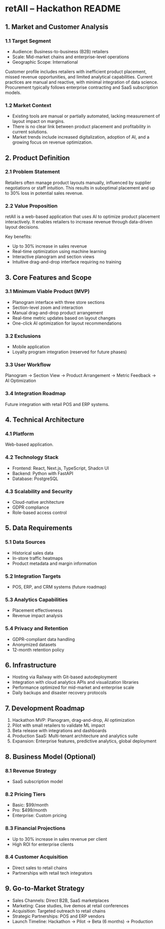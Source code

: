 # retAIl – Hackathon README

## 1. Market and Customer Analysis

### 1.1 Target Segment
- Audience: Business-to-business (B2B) retailers
- Scale: Mid-market chains and enterprise-level operations
- Geographic Scope: International

Customer profile includes retailers with inefficient product placement, missed revenue opportunities, and limited analytical capabilities. Current practices are manual and reactive, with minimal integration of data science. Procurement typically follows enterprise contracting and SaaS subscription models.

### 1.2 Market Context
- Existing tools are manual or partially automated, lacking measurement of layout impact on margins.
- There is no clear link between product placement and profitability in current solutions.
- Market trends include increased digitalization, adoption of AI, and a growing focus on revenue optimization.

## 2. Product Definition

### 2.1 Problem Statement
Retailers often manage product layouts manually, influenced by supplier negotiations or staff intuition. This results in suboptimal placement and up to 30% loss in potential sales revenue.

### 2.2 Value Proposition
retAIl is a web-based application that uses AI to optimize product placement interactively. It enables retailers to increase revenue through data-driven layout decisions.

Key benefits:
- Up to 30% increase in sales revenue
- Real-time optimization using machine learning
- Interactive planogram and section views
- Intuitive drag-and-drop interface requiring no training

## 3. Core Features and Scope

### 3.1 Minimum Viable Product (MVP)
- Planogram interface with three store sections
- Section-level zoom and interaction
- Manual drag-and-drop product arrangement
- Real-time metric updates based on layout changes
- One-click AI optimization for layout recommendations

### 3.2 Exclusions
- Mobile application
- Loyalty program integration (reserved for future phases)

### 3.3 User Workflow
Planogram → Section View → Product Arrangement → Metric Feedback → AI Optimization

### 3.4 Integration Roadmap
Future integration with retail POS and ERP systems.

## 4. Technical Architecture

### 4.1 Platform
Web-based application.

### 4.2 Technology Stack
- Frontend: React, Next.js, TypeScript, Shadcn UI
- Backend: Python with FastAPI
- Database: PostgreSQL

### 4.3 Scalability and Security
- Cloud-native architecture
- GDPR compliance
- Role-based access control

## 5. Data Requirements

### 5.1 Data Sources
- Historical sales data
- In-store traffic heatmaps
- Product metadata and margin information

### 5.2 Integration Targets
- POS, ERP, and CRM systems (future roadmap)

### 5.3 Analytics Capabilities
- Placement effectiveness
- Revenue impact analysis

### 5.4 Privacy and Retention
- GDPR-compliant data handling
- Anonymized datasets
- 12-month retention policy

## 6. Infrastructure

- Hosting via Railway with Git-based autodeployment
- Integration with cloud analytics APIs and visualization libraries
- Performance optimized for mid-market and enterprise scale
- Daily backups and disaster recovery protocols

## 7. Development Roadmap

1. Hackathon MVP: Planogram, drag-and-drop, AI optimization
2. Pilot with small retailers to validate ML impact
3. Beta release with integrations and dashboards
4. Production SaaS: Multi-tenant architecture and analytics suite
5. Expansion: Enterprise features, predictive analytics, global deployment

## 8. Business Model (Optional)

### 8.1 Revenue Strategy
- SaaS subscription model

### 8.2 Pricing Tiers
- Basic: $99/month
- Pro: $499/month
- Enterprise: Custom pricing

### 8.3 Financial Projections
- Up to 30% increase in sales revenue per client
- High ROI for enterprise clients

### 8.4 Customer Acquisition
- Direct sales to retail chains
- Partnerships with retail tech integrators

## 9. Go-to-Market Strategy

- Sales Channels: Direct B2B, SaaS marketplaces
- Marketing: Case studies, live demos at retail conferences
- Acquisition: Targeted outreach to retail chains
- Strategic Partnerships: POS and ERP vendors
- Launch Timeline: Hackathon → Pilot → Beta (6 months) → Production
